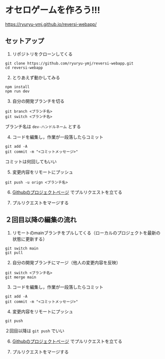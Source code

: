 # オセロゲームを作ろう!!!

<https://ryuryu-ymj.github.io/reversi-webapp/>

## セットアップ
1. リポジトリをクローンしてくる
```
git clone https://github.com/ryuryu-ymj/reversi-webapp.git
cd reversi-webapp
```

2. とりあえず動かしてみる
```
npm install
npm run dev
```

3. 自分の開発ブランチを切る
```
git branch <ブランチ名>
git switch <ブランチ名>
```
ブランチ名は `dev-ハンドルネーム` とする

4. コードを編集し，作業が一段落したらコミット
```
git add -A
git commit -m "<コミットメッセージ>"
```
コミットは何回してもいい

5. 変更内容をリモートにプッシュ
```
git push -u orign <ブランチ名>
```

6. [Githubのプロジェクトページ](https://github.com/ryuryu-ymj/reversi-webapp) でプルリクエストを立てる

7. プルリクエストをマージする


## ２回目以降の編集の流れ
1. リモートのmainブランチをプルしてくる（ローカルのプロジェクトを最新の状態に更新する）
```
git switch main
git pull
```

2. 自分の開発ブランチにマージ（他人の変更内容を反映）
```
git switch <ブランチ名>
git merge main
```

3. コードを編集し，作業が一段落したらコミット
```
git add -A
git commit -m "<コミットメッセージ>"
```

4. 変更内容をリモートにプッシュ
```
git push
```
２回目以降は `git push` でいい

6. [Githubのプロジェクトページ](https://github.com/ryuryu-ymj/reversi-webapp) でプルリクエストを立てる

7. プルリクエストをマージする

